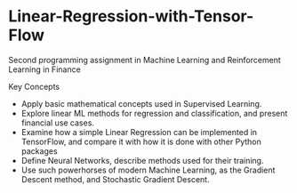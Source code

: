 # Linear-Regression-with-Tensor-Flow
Second programming assignment in Machine Learning and Reinforcement Learning in Finance

Key Concepts
* Apply basic mathematical concepts used in Supervised Learning.
* Explore linear ML methods for regression and classification, and present financial use cases.
* Examine how a simple Linear Regression can be implemented in TensorFlow, and compare it with how it is done with other Python packages
* Define Neural Networks, describe methods used for their training.
* Use such powerhorses of modern Machine Learning, as the Gradient Descent method, and Stochastic Gradient Descent.

